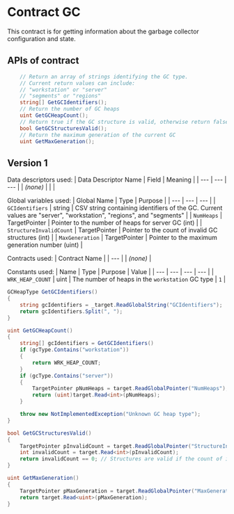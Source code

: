 # Contract GC

This contract is for getting information about the garbage collector configuration and state.

## APIs of contract


```csharp
    // Return an array of strings identifying the GC type.
    // Current return values can include:
    // "workstation" or "server"
    // "segments" or "regions"
    string[] GetGCIdentifiers();
    // Return the number of GC heaps
    uint GetGCHeapCount();
    // Return true if the GC structure is valid, otherwise return false
    bool GetGCStructuresValid();
    // Return the maximum generation of the current GC
    uint GetMaxGeneration();
```

## Version 1

Data descriptors used:
| Data Descriptor Name | Field | Meaning |
| --- | --- | --- |
| _(none)_ | | |

Global variables used:
| Global Name | Type | Purpose |
| --- | --- | --- |
| `GCIdentifiers` | string | CSV string containing identifiers of the GC. Current values are "server", "workstation", "regions", and "segments" |
| `NumHeaps` | TargetPointer | Pointer to the number of heaps for server GC (int) |
| `StructureInvalidCount` | TargetPointer | Pointer to the count of invalid GC structures (int) |
| `MaxGeneration` | TargetPointer | Pointer to the maximum generation number (uint) |

Contracts used:
| Contract Name |
| --- |
| _(none)_ |


Constants used:
| Name | Type | Purpose | Value |
| --- | --- | --- | --- |
| `WRK_HEAP_COUNT` | uint | The number of heaps in the `workstation` GC type | `1` |

```csharp
GCHeapType GetGCIdentifiers()
{
    string gcIdentifiers = _target.ReadGlobalString("GCIdentifiers");
    return gcIdentifiers.Split(", ");
}

uint GetGCHeapCount()
{
    string[] gcIdentifiers = GetGCIdentifiers()
    if (gcType.Contains("workstation"))
    {
        return WRK_HEAP_COUNT;
    }
    if (gcType.Contains("server"))
    {
        TargetPointer pNumHeaps = target.ReadGlobalPointer("NumHeaps");
        return (uint)target.Read<int>(pNumHeaps);
    }

    throw new NotImplementedException("Unknown GC heap type");
}

bool GetGCStructuresValid()
{
    TargetPointer pInvalidCount = target.ReadGlobalPointer("StructureInvalidCount");
    int invalidCount = target.Read<int>(pInvalidCount);
    return invalidCount == 0; // Structures are valid if the count of invalid structures is zero
}

uint GetMaxGeneration()
{
    TargetPointer pMaxGeneration = target.ReadGlobalPointer("MaxGeneration");
    return target.Read<uint>(pMaxGeneration);
}
```
